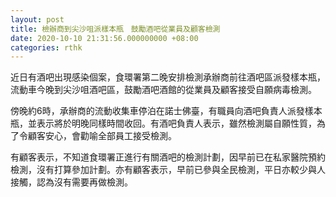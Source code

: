```yaml
---
layout: post
title: 檢辦商到尖沙咀派樣本瓶　鼓勵酒吧從業員及顧客檢測
date: 2020-10-10 21:31:56.000000000 +08:00
categories: rthk
---
```


近日有酒吧出現感染個案，食環署第二晚安排檢測承辦商前往酒吧區派發樣本瓶，流動車今晚到尖沙咀酒吧區，鼓勵酒吧酒館的從業員及顧客接受自願病毒檢測。

傍晚約6時，承辦商的流動收集車停泊在諾士佛臺，有職員向酒吧負責人派發樣本瓶，並表示將於明晚同樣時間收回。有酒吧負責人表示，雖然檢測屬自願性質，為了令顧客安心，會勸喻全部員工接受檢測。

有顧客表示，不知道食環署正進行有關酒吧的檢測計劃，因早前已在私家醫院預約檢測，沒有打算參加計劃。亦有顧客表示，早前已參與全民檢測，平日亦較少與人接觸，認為沒有需要再做檢測。
